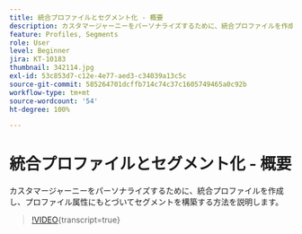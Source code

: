 ```yaml
---
title: 統合プロファイルとセグメント化 - 概要
description: カスタマージャーニーをパーソナライズするために、統合プロファイルを作成し、プロファイル属性にもとづいてセグメントを構築する方法を説明します。
feature: Profiles, Segments
role: User
level: Beginner
jira: KT-10183
thumbnail: 342114.jpg
exl-id: 53c853d7-c12e-4e77-aed3-c34039a13c5c
source-git-commit: 585264701dcffb714c74c37c1605749465a0c92b
workflow-type: tm+mt
source-wordcount: '54'
ht-degree: 100%

---
```


# 統合プロファイルとセグメント化 - 概要

カスタマージャーニーをパーソナライズするために、統合プロファイルを作成し、プロファイル属性にもとづいてセグメントを構築する方法を説明します。

>[!VIDEO](https://video.tv.adobe.com/v/342114?quality=12&learn=on){transcript=true}
